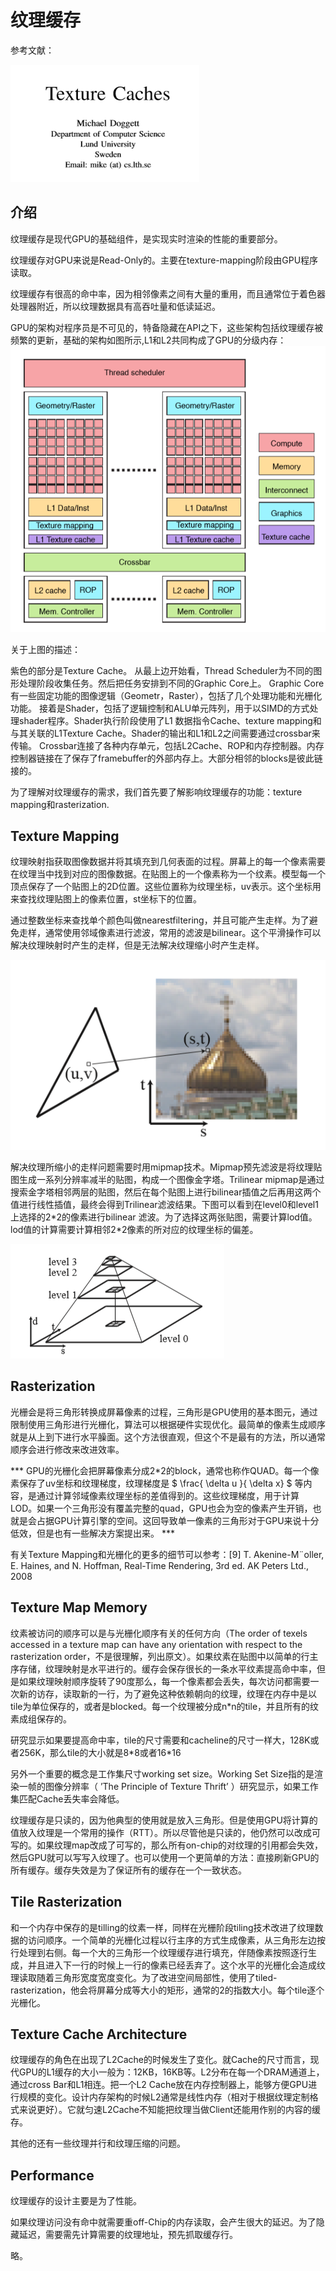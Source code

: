 

# 纹理缓存

参考文献：

![1574825701596](纹理缓存/1574825701596.png)

## 介绍

纹理缓存是现代GPU的基础组件，是实现实时渲染的性能的重要部分。

纹理缓存对GPU来说是Read-Only的。主要在texture-mapping阶段由GPU程序读取。

纹理缓存有很高的命中率，因为相邻像素之间有大量的重用，而且通常位于着色器处理器附近，所以纹理数据具有高吞吐量和低读延迟。

GPU的架构对程序员是不可见的，特备隐藏在API之下，这些架构包括纹理缓存被频繁的更新，基础的架构如图所示,L1和L2共同构成了GPU的分级内存：![1573179467830](纹理缓存/1573179467830.png)

关于上图的描述：

紫色的部分是Texture Cache。
从最上边开始看，Thread Scheduler为不同的图形处理阶段收集任务。然后把任务安排到不同的Graphic Core上。
Graphic Core有一些固定功能的图像逻辑（Geometr，Raster），包括了几个处理功能和光栅化功能。
接着是Shader，包括了逻辑控制和ALU单元阵列，用于以SIMD的方式处理shader程序。Shader执行阶段使用了L1 数据指令Cache、texture mapping和与其关联的L1Texture Cache。Shader的输出和L1和L2之间需要通过crossbar来传输。
Crossbar连接了各种内存单元，包括L2Cache、ROP和内存控制器。内存控制器链接在了保存了framebuffer的外部内存上。大部分相邻的blocks是彼此链接的。

为了理解对纹理缓存的需求，我们首先要了解影响纹理缓存的功能：texture mapping和rasterization. 

## Texture Mapping

纹理映射指获取图像数据并将其填充到几何表面的过程。屏幕上的每一个像素需要在纹理当中找到对应的图像数据。在贴图上的一个像素称为一个纹素。模型每一个顶点保存了一个贴图上的2D位置。这些位置称为纹理坐标，uv表示。这个坐标用来查找纹理贴图上的像素位置，st坐标下的位置。

通过整数坐标来查找单个颜色叫做nearestfiltering，并且可能产生走样。为了避免走样，通常使用邻域像素进行滤波，常用的滤波是bilinear。这个平滑操作可以解决纹理映射时产生的走样，但是无法解决纹理缩小时产生走样。

![1573202554755](纹理缓存/1573202554755.png)

​	解决纹理所缩小的走样问题需要时用mipmap技术。Mipmap预先滤波是将纹理贴图生成一系列分辨率减半的贴图，构成一个图像金字塔。Trilinear mipmap是通过搜索金字塔相邻两层的贴图，然后在每个贴图上进行bilinear插值之后再用这两个值进行线性插值，最终会得到Trilinear滤波结果。下图可以看到在level0和level1上选择的2\*2的像素进行bilinear 滤波。为了选择这两张贴图，需要计算lod值。lod值的计算需要计算相邻2\*2像素的所对应的纹理坐标的偏差。

![1573532955239](纹理缓存/1573532955239.png)

## Rasterization

光栅会是将三角形转换成屏幕像素的过程，三角形是GPU使用的基本图元，通过限制使用三角形进行光栅化，算法可以根据硬件实现优化。最简单的像素生成顺序就是从上到下进行水平臊面。这个方法很直观，但这个不是最有的方法，所以通常顺序会进行修改来改进效率。

*** GPU的光栅化会把屏幕像素分成2\*2的block，通常也称作QUAD。每一个像素保存了uv坐标和纹理梯度，纹理梯度是 $ \frac{ \delta u }{ \delta x} $  等内容，是通过计算邻域像素纹理坐标的差值得到的。这些纹理梯度，用于计算LOD。如果一个三角形没有覆盖完整的quad，GPU也会为空的像素产生开销，也就是会占据GPU计算引擎的空间。这回导致单一像素的三角形对于GPU来说十分低效，但是也有一些解决方案提出来。 ***

有关Texture Mapping和光栅化的更多的细节可以参考：[9] T. Akenine-M¨oller, E. Haines, and N. Hoffman, Real-Time Rendering, 3rd ed. AK Peters Ltd., 2008

## Texture Map Memory 

纹素被访问的顺序可以是与光栅化顺序有关的任何方向（The order of texels accessed in a texture map can have any orientation with respect to the rasterization order，不是很理解，列出原文）。如果纹素在贴图中以简单的行主序存储，纹理映射是水平进行的。缓存会保存很长的一条水平纹素提高命中率，但是如果纹理映射顺序旋转了90度那么，每一个像素都会丢失，每次访问都需要一次新的访存，读取新的一行，为了避免这种依赖朝向的纹理，纹理在内存中是以tile为单位保存的，或者是blocked。每一个纹理被分成n*n的tile，并且所有的纹素成组保存的。

研究显示如果要提高命中率，tile的尺寸需要和cacheline的尺寸一样大，128K或者256K，那么tile的大小就是8\*8或者16\*16

另外一个重要的概念是工作集尺寸working set size。Working Set Size指的是渲染一帧的图像分辨率（ ’The Principle of Texture Thrift’ ）研究显示，如果工作集匹配Cache丢失率会降低。

纹理缓存是只读的，因为他典型的使用就是放入三角形。但是使用GPU将计算的值放入纹理是一个常用的操作（RTT）。所以尽管他是只读的，他仍然可以改成可写的。如果纹理map改成了可写的，那么所有on-chip的对纹理的引用都会失效，然后GPU就可以写写入纹理了。也可以使用一个更简单的方法：直接刷新GPU的所有缓存。缓存失效是为了保证所有的缓存在一个一致状态。



## Tile Rasterization

和一个内存中保存的是tilling的纹素一样，同样在光栅阶段tiling技术改进了纹理数据的访问顺序。一个简单的光栅化过程以行主序的方式生成像素，从三角形左边按行处理到右侧。每一个大的三角形一个纹理缓存进行填充，伴随像素按照逐行生成，并且进入下一行的时候上一行的像素已经丢弃了。这个水平的光栅化会造成纹理读取随着三角形宽度宽度变化。为了改进空间局部性，使用了tiled-rasterization，他会将屏幕分成等大小的矩形，通常的2的指数大小。每个tile逐个光栅化。

## Texture Cache Architecture

纹理缓存的角色在出现了L2Cache的时候发生了变化。就Cache的尺寸而言，现代GPU的L1缓存的大小一般为：12KB，16KB等。L2分布在每一个DRAM通道上，通过cross Bar和L1相连。把一个L2 Cache放在内存控制器上，能够方便GPU进行规模的变化。设计内存架构的时候L2通常是线性内存（相对于根据纹理定制格式来说更好）。它就匀速L2Cache不知能把纹理当做Client还能用作别的内容的缓存。

其他的还有一些纹理并行和纹理压缩的问题。

## Performance

纹理缓存的设计主要是为了性能。

如果纹理访问没有命中就需要重off-Chip的内存读取，会产生很大的延迟。为了隐藏延迟，需要需先计算需要的纹理地址，预先抓取缓存行。

略。







